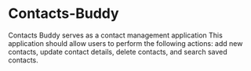 # Contacts-Buddy
Contacts Buddy serves as a contact management application
This application should allow users to perform the following actions: add new contacts, update contact details, delete contacts, and search saved contacts.
